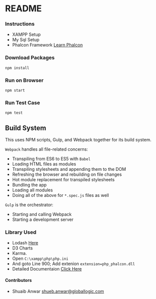 # README #

### Instructions ###

* XAMPP Setup
* My Sql Setup
* Phalcon Framework [Learn Phalcon](https://docs.phalconphp.com/en/latest/reference/tutorial.html)

### Download Packages ###

```
npm install
```

### Run on Browser ###
```
npm start
```

### Run Test Case ###
```
npm test
```

## Build System
This uses NPM scripts, Gulp, and Webpack together for its build system.

`Webpack` handles all file-related concerns:
* Transpiling from ES6 to ES5 with `Babel`
* Loading HTML files as modules
* Transpiling stylesheets and appending them to the DOM
* Refreshing the browser and rebuilding on file changes
* Hot module replacement for transpiled stylesheets
* Bundling the app
* Loading all modules
* Doing all of the above for `*.spec.js` files as well

`Gulp` is the orchestrator:
* Starting and calling Webpack
* Starting a development server

### Library Used ###
* Lodash [Here](https://phalconphp.com/en/download/windows)
* D3 Charts
* Karma.
* Open `C:\xampp\php\php.ini`
* And goto Line 900; Add extenion `extension=php_phalcon.dll`
* Detailed Documentaion [Click Here](https://docs.phalconphp.com/en/3.0.2/reference/xampp.html)

#### Contributors ####

* Shuaib Anwar <shueb.anwar@globallogic.com>